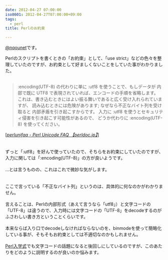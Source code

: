 ```yaml
---
date: 2012-04-27 07:00:00
iso8601: 2012-04-27T07:00:00+09:00
tags:
  - perl
title: Perlのお約束

---
```


<p><a href="https://twitter.com/nqounet">@nqounet</a>です。</p><div>Perlのスクリプトを書くときの「お約束」として、「use strict」などの色々を整理していたのですが、お約束として好ましくないことをしていた事がわかりました。</div><div><br></div><div><a name="more"></a><div><blockquote cite="http://perldoc.jp/docs/perl/5.10.0/perlunifaq.pod#What32is32the32difference32between32:encoding32and32:utf863" title="perlunifaq - Perl Unicode FAQ 【perldoc.jp】">:encoding(UTF-8) の代わりに単に :utf8 を使うことで、もしデータが 内部で既に UTF8 で表現されていれば、エンコードの手順を省略します。 これは、書き込むときにはよい振る舞いであると広く受け入れられていますが、 読み込むときには危険があります; なぜなら不正なバイト列を受け取ると 内部矛盾を引き起こすからです。 入力に :utf8 を使うとセキュリティ侵害を引き起こす可能性があるので、 どうか代わりに :encoding(UTF-8) を使ってください。  </blockquote><div>[<cite><a href="http://perldoc.jp/docs/perl/5.10.0/perlunifaq.pod">perlunifaq - Perl Unicode FAQ 【perldoc.jp】</a></cite>]</div><br></div><div><br></div><div>ずっと「:utf8」を好んで使っていたので、そちらをお約束にしていたのですが、入力に関しては「:encoding(UTF-8)」の方が良いようです。</div><div><br></div><div>…とは言うものの、これはこれで微妙な気がします。</div><div><br></div><div></div><div><br></div><div>ここで言っている「不正なバイト列」というのは、具体的に何なのかがわかりません。</div><div><br></div><div>言えることは、Perlの内部形式（あえて言うなら「utf8」）と文字コードの「UTF-8」は違うので、入力時には文字コードの「UTF-8」をdecodeするのがふさわしい書き方ということくらいです。</div><div><br></div><div>本来ならば入り口でdecodeしなければならないのを、binmodeを使って簡略化している事が、そもそもお約束としては不適切なのかもしれません。</div><div><br></div><div><a href="http://www.perl-entrance.org/">Perl入学式</a>でも文字コードの話題になると後回しにしているのですが、このあたりをどのように説明するのが良いのか悩みます。</div><div><br></div></div>    	